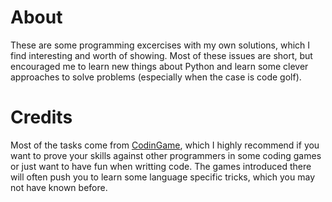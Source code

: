# About
These are some programming excercises with my own solutions, which I find interesting and worth of showing. Most of these issues are short, but encouraged me to learn new things about Python and learn some clever approaches to solve problems (especially when the case is code golf).

# Credits
Most of the tasks come from [CodinGame](https://www.codingame.com/profile/b537e4e78f44fe5c659ad1737201c01f7716321), which I highly recommend if you want to prove your skills against other programmers in some coding games or just want to have fun when writting code. The games introduced there will often push you to learn some language specific tricks, which you may not have known before.
